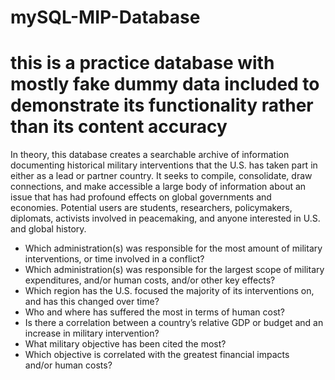 # mySQL-MIP-Database

# this is a practice database with mostly fake dummy data included to demonstrate its functionality rather than its content accuracy

In theory, this database creates a searchable archive of information documenting historical military interventions that the U.S. has taken part in either as a lead or partner country. It seeks to compile, consolidate, draw connections, and make accessible a large body of information about an issue that has had profound effects on global governments and economies. Potential users are students, researchers, policymakers, diplomats, activists involved in peacemaking, and anyone interested in U.S. and global history.
- Which administration(s) was responsible for the most amount of military interventions, or time involved in a conflict? 
- Which administration(s) was responsible for the largest scope of military expenditures, and/or human costs, and/or other key effects?
- Which region has the U.S. focused the majority of its interventions on, and has this changed over time? 
- Who and where has suffered the most in terms of human cost? 
- Is there a correlation between a country’s relative GDP or budget and an increase in military intervention? 
- What military objective has been cited the most?
- Which objective is correlated with the greatest financial impacts and/or human costs?
